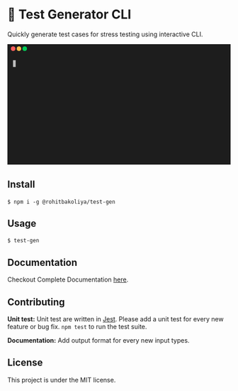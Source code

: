 # 🧪 Test Generator CLI

Quickly generate test cases for stress testing using interactive CLI.

![demo](./docs/demo-min.gif)

## Install
```
$ npm i -g @rohitbakoliya/test-gen
```

## Usage
```
$ test-gen
```

## Documentation

Checkout Complete Documentation [here](docs/docs.md).

## Contributing

**Unit test:** 
Unit test are written in [Jest](https://jestjs.io/). Please add a unit test for every new feature or bug fix. `npm test` to run the test suite.

**Documentation:**
Add output format for every new input types.
## License

This project is under the MIT license.